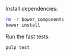 Install dependencies:

```bash
rm -r bower_components
bower install
```

Run the fast tests:

```bash
pulp test
```
